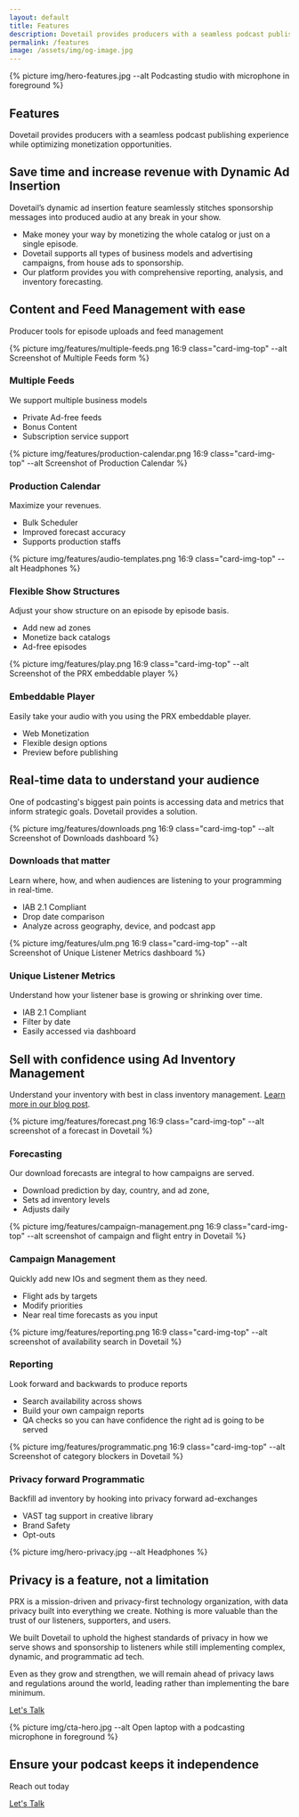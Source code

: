 ```yaml
---
layout: default
title: Features
description: Dovetail provides producers with a seamless podcast publishing experience while optimizing monetization opportunities.
permalink: /features
image: /assets/img/og-image.jpg
---
```

<section class="text-white lede hero px-5 pb-5 m-0">
  <div class="hero-image">
    <div>
    {% picture img/hero-features.jpg --alt Podcasting studio with microphone in foreground %}
    </div>
  </div>
  <div class="hero-content container col-xxl-8">
    <div class="row">
      <div class="col-md-8">
        <div class="hero-content-inner">
          <h1 class="mb-4 fw-bold">Features</h1>
          <p class="lead fs-4">Dovetail provides producers with a seamless podcast publishing experience while optimizing monetization opportunities.</p>
        </div>
      </div>
    </div>
  </div>
</section>

<section class="bg-gray p-5">
  <div class="container col-xxl-8">
    <h2 class="display-6 mb-3 ">Save time and increase revenue with Dynamic Ad Insertion</h2>
    <p>Dovetail’s dynamic ad insertion feature seamlessly stitches sponsorship messages into produced audio at any break in your show.</p>
    <ul>
      <li>Make money your way by monetizing the whole catalog or just on a single episode.</li>
      <li>Dovetail supports all types of business models and advertising campaigns, from house ads to sponsorship.</li>
      <li>Our platform provides you with comprehensive reporting, analysis, and inventory forecasting.</li>
    </ul>
  </div>
</section>

<section class="bg-white p-5">
  <div class="container col-xxl-8">
    <h2 class="display-6 mb-3">Content and Feed Management with ease</h2>
    <p class="lead">Producer tools for episode uploads and feed management</p>
    <div class="row row-cols-1 row-cols-md-2 g-4">
      <div class="col">
        <div class="card">
          {% picture img/features/multiple-feeds.png 16:9 class="card-img-top" --alt Screenshot of Multiple Feeds form %}
          <div class="card-body">
            <h3>Multiple Feeds</h3>
            <p class="mb-0">We support multiple business models</p>
          </div>
          <ul class="list-group list-group-flush">
            <li class="list-group-item">Private Ad-free feeds</li>
            <li class="list-group-item">Bonus Content</li>
            <li class="list-group-item">Subscription service support</li>
          </ul>
        </div>
      </div>
      <div class="col">
        <div class="card">
          {% picture img/features/production-calendar.png 16:9 class="card-img-top" --alt Screenshot of Production Calendar %}
          <div class="card-body">
            <h3>Production Calendar</h3>
            <p class="mb-0">Maximize your revenues.</p>
          </div>
          <ul class="list-group list-group-flush">
            <li class="list-group-item">Bulk Scheduler</li>
            <li class="list-group-item">Improved forecast accuracy</li>
            <li class="list-group-item">Supports production staffs</li>
          </ul>
        </div>
      </div>
      <div class="col">
        <div class="card">
          {% picture img/features/audio-templates.png 16:9 class="card-img-top" --alt Headphones %}
          <div class="card-body">
            <h3>Flexible Show Structures</h3>
            <p class="mb-0">Adjust your show structure on an episode by episode basis.</p>
          </div>
          <ul class="list-group list-group-flush">
            <li class="list-group-item">Add new ad zones</li>
            <li class="list-group-item">Monetize back catalogs</li>
            <li class="list-group-item">Ad-free episodes</li>
          </ul>
        </div>
      </div>
      <div class="col">
        <div class="card">
          {% picture img/features/play.png 16:9 class="card-img-top" --alt Screenshot of the PRX embeddable player %}
          <div class="card-body">
            <h3>Embeddable Player</h3>
            <p class="mb-0">Easily take your audio with you using the PRX embeddable player.</p>
          </div>
          <ul class="list-group list-group-flush">
            <li class="list-group-item">Web Monetization</li>
            <li class="list-group-item">Flexible design options</li>
            <li class="list-group-item">Preview before publishing</li>
          </ul>
        </div>
      </div>
    </div>
  </div>
</section>

<section class="bg-gray p-5">
  <div class="container col-xxl-8">
    <h2 class="display-6 mb-3">Real-time data to understand your audience</h2>
    <p class="lead">One of podcasting's biggest pain points is accessing data and metrics that inform strategic goals. Dovetail provides a solution.</p>
    <div class="row row-cols-1 row-cols-md-2 g-4">
      <div class="col">
        <div class="card">
          {% picture img/features/downloads.png 16:9 class="card-img-top" --alt Screenshot of Downloads dashboard %}
          <div class="card-body">
            <h3>Downloads that matter</h3>
            <p class="mb-0">Learn where, how, and when audiences are listening to your programming in real-time.</p>
          </div>
          <ul class="list-group list-group-flush">
            <li class="list-group-item">IAB 2.1 Compliant</li>
            <li class="list-group-item">Drop date comparison</li>
            <li class="list-group-item">Analyze across geography, device, and podcast app</li>
          </ul>
        </div>
      </div>
      <div class="col">
        <div class="card">
          {% picture img/features/ulm.png 16:9 class="card-img-top" --alt Screenshot of Unique Listener Metrics dashboard %}
          <div class="card-body">
            <h3>Unique Listener Metrics</h3>
            <p class="mb-0">Understand how your listener base is growing or shrinking over time.</p>
          </div>
          <ul class="list-group list-group-flush">
            <li class="list-group-item">IAB 2.1 Compliant</li>
            <li class="list-group-item">Filter by date</li>
            <li class="list-group-item">Easily accessed via dashboard</li>
          </ul>
        </div>
      </div>
    </div>
  </div>
</section>

<section class="bg-white p-5">
  <div class="container col-xxl-8">
    <h2 class="display-6 mb-3">Sell with confidence using Ad Inventory Management</h2>
    <p>Understand your inventory with best in class inventory management. <a href="/2022/07/21/introducing-dovetail-as-product">Learn more in our blog post</a>.</p>
    <div class="row row-cols-1 row-cols-md-2 g-4">
      <div class="col">
        <div class="card">
          {% picture img/features/forecast.png 16:9 class="card-img-top" --alt screenshot of a forecast in Dovetail %}
          <div class="card-body">
            <h3>Forecasting</h3>
            <p class="mb-0">Our download forecasts are integral to how campaigns are served.</p>
          </div>
          <ul class="list-group list-group-flush">
            <li class="list-group-item">Download prediction by day, country, and ad zone,  </li>
            <li class="list-group-item">Sets ad inventory levels</li>
            <li class="list-group-item">Adjusts daily</li>
          </ul>
        </div>
      </div>
      <div class="col">
        <div class="card">
          {% picture img/features/campaign-management.png 16:9 class="card-img-top" --alt screenshot of campaign and flight entry in Dovetail %}
          <div class="card-body">
            <h3>Campaign Management</h3>
            <p class="mb-0">Quickly add new IOs and segment them as they need.</p>
          </div>
          <ul class="list-group list-group-flush">
            <li class="list-group-item">Flight ads by targets</li>
            <li class="list-group-item">Modify priorities</li>
            <li class="list-group-item">Near real time forecasts as you input</li>
          </ul>
        </div>
      </div>
      <div class="col">
        <div class="card">
          {% picture img/features/reporting.png 16:9 class="card-img-top" --alt screenshot of availability search in Dovetail %}
          <div class="card-body">
            <h3>Reporting</h3>
            <p class="mb-0">Look forward and backwards to produce reports</p>
          </div>
          <ul class="list-group list-group-flush">
            <li class="list-group-item">Search availability across shows</li>
            <li class="list-group-item">Build your own campaign reports</li>
            <li class="list-group-item">QA checks so you can have confidence the right ad is going to be served</li>
          </ul>
        </div>
      </div>
      <div class="col">
        <div class="card">
          {% picture img/features/programmatic.png 16:9 class="card-img-top" --alt Screenshot of category blockers in Dovetail %}
          <div class="card-body">
            <h3>Privacy forward Programmatic</h3>
            <p class="mb-0">Backfill ad inventory by hooking into privacy forward ad-exchanges</p>
          </div>
          <ul class="list-group list-group-flush">
            <li class="list-group-item">VAST tag support in creative library</li>
            <li class="list-group-item">Brand Safety</li>
            <li class="list-group-item">Opt-outs</li>
          </ul>
        </div>
      </div>
    </div>
  </div>
</section>

<section class="hero p-5">
  <div class="hero-image">
    <div>
    {% picture img/hero-privacy.jpg --alt Headphones %}
    </div>
  </div>
  <div class="hero-content container col-xxl-8">
    <div class="row">
      <div class="col-md-8">
        <div class="hero-content-inner">
          <h1 class="mb-4 fw-bold">Privacy is a feature, not a limitation</h1>
          <p class="lead">PRX is a mission-driven and privacy-first technology organization, with data privacy built into everything we create. Nothing is more valuable than the trust of our listeners, supporters, and users.</p>
          <p>We built Dovetail to uphold the highest standards of privacy in how we serve shows and sponsorship to listeners while still implementing complex, dynamic, and programmatic ad tech.</p>
          <p>Even as they grow and strengthen, we will remain ahead of privacy laws and regulations around the world, leading rather than implementing the bare minimum.</p>
          <p class="mb-4"><a href="{% link pages/contact.md %}" type="button" class="btn btn-primary px-4 gap-3">Let's Talk</a></p>
        </div>
      </div>
    </div>
  </div>
</section>

<aside class="text-white hero px-4 m-0 cta">
  <div class="hero-image">
    <div>{% picture img/cta-hero.jpg --alt Open laptop with a podcasting microphone in foreground %}</div>
  </div>
  <div class="hero-content container col-xxl-8 text-center">
    <div class="hero-content-inner">
      <h2 class="display-6 fw-bold">Ensure your podcast keeps it independence</h2>
      <p class="fs-3 mt-2 mb-4">Reach out today</p>
      <p class="text-center mt-4 mb-0"><a href="{% link pages/contact.md %}" type="button" class="btn btn-primary px-4 gap-3">Let's Talk</a></p>
    </div>
  </div>
</aside>
